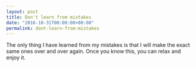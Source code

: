 ```yaml
---
layout: post
title: Don't learn from mistakes
date: "2016-10-31T00:00:00+00:00"
permalink: dont-learn-from-mistakes
---
```


The only thing I have learned from my mistakes is that I will make the exact same ones over and over again. Once you know this, you can relax and enjoy it.
